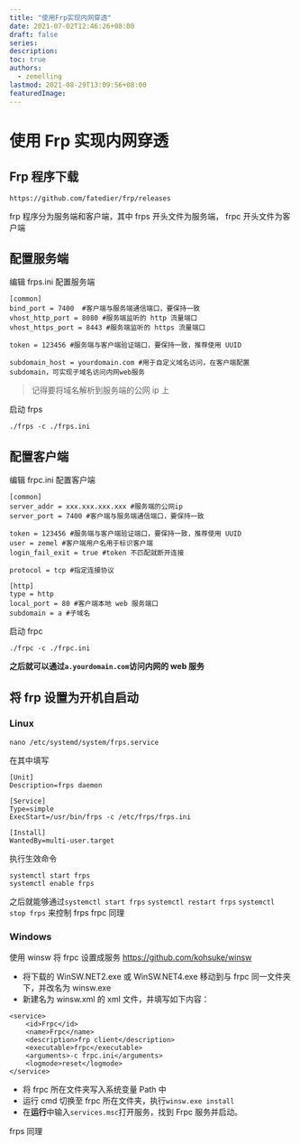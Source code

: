 ```yaml
---
title: "使用Frp实现内网穿透"
date: 2021-07-02T12:46:26+08:00
draft: false
series:
description:
toc: true
authors:
  - zemelling
lastmod: 2021-08-29T13:09:56+08:00
featuredImage:
---
```


# 使用 Frp 实现内网穿透

## Frp 程序下载

    https://github.com/fatedier/frp/releases

frp 程序分为服务端和客户端，其中 frps 开头文件为服务端， frpc 开头文件为客户端

## 配置服务端

编辑 frps.ini 配置服务端
```
[common]
bind_port = 7400  #客户端与服务端通信端口，要保持一致
vhost_http_port = 8080 #服务端监听的 http 流量端口
vhost_https_port = 8443 #服务端监听的 https 流量端口

token = 123456 #服务端与客户端验证端口，要保持一致，推荐使用 UUID

subdomain_host = yourdomain.com #用于自定义域名访问，在客户端配置 subdomain，可实现子域名访问内网web服务
```

> 记得要将域名解析到服务端的公网 ip 上

启动 frps

    ./frps -c ./frps.ini

## 配置客户端

编辑 frpc.ini 配置客户端

```
[common]
server_addr = xxx.xxx.xxx.xxx #服务端的公网ip
server_port = 7400 #客户端与服务端通信端口，要保持一致

token = 123456 #服务端与客户端验证端口，要保持一致，推荐使用 UUID
user = zemel #客户端用户名用于标识客户端
login_fail_exit = true #token 不匹配就断开连接

protocol = tcp #指定连接协议

[http]
type = http 
local_port = 80 #客户端本地 web 服务端口
subdomain = a #子域名
```

启动 frpc

    ./frpc -c ./frpc.ini

**之后就可以通过`a.yourdomain.com`访问内网的 web 服务**

## 将 frp 设置为开机自启动

### Linux

```
nano /etc/systemd/system/frps.service
```

在其中填写
```
[Unit]
Description=frps daemon

[Service]
Type=simple
ExecStart=/usr/bin/frps -c /etc/frps/frps.ini

[Install]
WantedBy=multi-user.target
```

执行生效命令

```
systemctl start frps
systemctl enable frps
```

之后就能够通过`systemctl start frps` `systemctl restart frps` `systemctl stop frps` 来控制 frps
frpc 同理

### Windows

使用 winsw 将 frpc 设置成服务
    https://github.com/kohsuke/winsw

* 将下载的 WinSW.NET2.exe 或 WinSW.NET4.exe 移动到与 frpc 同一文件夹下，并改名为 winsw.exe
* 新建名为 winsw.xml 的 xml 文件，并填写如下内容：
```
<service>
    <id>Frpc</id>
    <name>Frpc</name>
    <description>frp client</description>
    <executable>frpc</executable>
    <arguments>-c frpc.ini</arguments>
    <logmode>reset</logmode>
</service>
```
* 将 frpc 所在文件夹写入系统变量 Path 中
* 运行 cmd 切换至 frpc 所在文件夹，执行`winsw.exe install`
* 在**运行**中输入`services.msc`打开服务，找到 Frpc 服务并启动。

frps 同理

